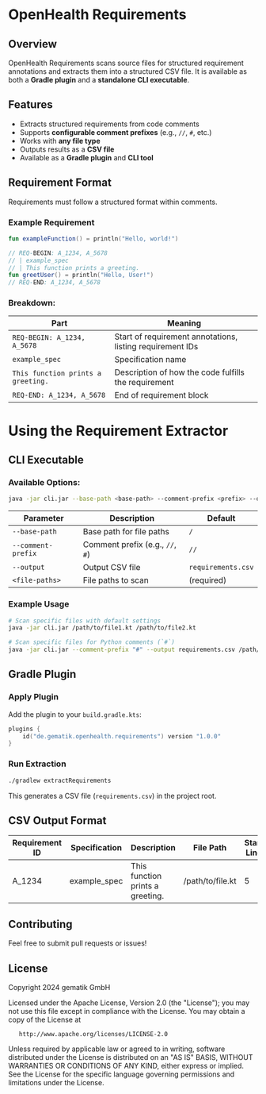 # OpenHealth Requirements

## Overview

OpenHealth Requirements scans source files for structured requirement annotations and extracts them into a structured
CSV file. It is available as both a **Gradle plugin** and a **standalone CLI executable**.

## Features

- Extracts structured requirements from code comments
- Supports **configurable comment prefixes** (e.g., `//`, `#`, etc.)
- Works with **any file type**
- Outputs results as a **CSV file**
- Available as a **Gradle plugin** and **CLI tool**

## Requirement Format

Requirements must follow a structured format within comments.

### Example Requirement

```kotlin
fun exampleFunction() = println("Hello, world!")

// REQ-BEGIN: A_1234, A_5678
// | example_spec
// | This function prints a greeting.
fun greetUser() = println("Hello, User!")
// REQ-END: A_1234, A_5678
```

### Breakdown:

| Part                               | Meaning                                                   |
|------------------------------------|-----------------------------------------------------------|
| `REQ-BEGIN: A_1234, A_5678`        | Start of requirement annotations, listing requirement IDs |
| `example_spec`                     | Specification name                                        |
| `This function prints a greeting.` | Description of how the code fulfills the requirement      |
| `REQ-END: A_1234, A_5678`          | End of requirement block                                  |

# Using the Requirement Extractor

## CLI Executable

### Available Options:

```sh
java -jar cli.jar --base-path <base-path> --comment-prefix <prefix> --output <output.csv> <file-paths>...
```

| Parameter          | Description                      | Default            |
|--------------------|----------------------------------|--------------------|
| `--base-path`      | Base path for file paths         | `/`                |
| `--comment-prefix` | Comment prefix (e.g., `//`, `#`) | `//`               |
| `--output`         | Output CSV file                  | `requirements.csv` |
| `<file-paths>`     | File paths to scan               | (required)         |

### Example Usage

```sh
# Scan specific files with default settings
java -jar cli.jar /path/to/file1.kt /path/to/file2.kt

# Scan specific files for Python comments (`#`)
java -jar cli.jar --comment-prefix "#" --output requirements.csv /path/to/file1.py /path/to/file2.py
```

## Gradle Plugin

### Apply Plugin

Add the plugin to your `build.gradle.kts`:

```kotlin
plugins {
    id("de.gematik.openhealth.requirements") version "1.0.0"
}
```

### Run Extraction

```sh
./gradlew extractRequirements
```

This generates a CSV file (`requirements.csv`) in the project root.

## CSV Output Format

| Requirement ID | Specification | Description                      | File Path        | Start Line | End Line |
|----------------|---------------|----------------------------------|------------------|------------|----------|
| A_1234         | example_spec  | This function prints a greeting. | /path/to/file.kt | 5          | 8        |

## Contributing

Feel free to submit pull requests or issues!

## License

Copyright 2024 gematik GmbH

Licensed under the Apache License, Version 2.0 (the "License");
you may not use this file except in compliance with the License.
You may obtain a copy of the License at

       http://www.apache.org/licenses/LICENSE-2.0

Unless required by applicable law or agreed to in writing, software
distributed under the License is distributed on an "AS IS" BASIS,
WITHOUT WARRANTIES OR CONDITIONS OF ANY KIND, either express or implied.
See the License for the specific language governing permissions and
limitations under the License.